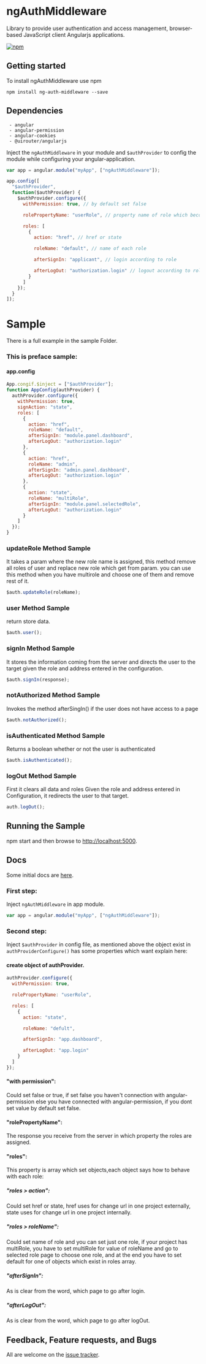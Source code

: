 # ngAuthMiddleware

Library to provide user authentication and access management, browser-based JavaScript client Angularjs applications.

[![npm](https://img.shields.io/npm/v/ng-auth-middleware?style=flat-square)](https://www.npmjs.com/package/ng-auth-middleware)

## Getting started

To install ngAuthMiddleware use npm

```
npm install ng-auth-middleware --save
```

## Dependencies

```
 - angular
 - angular-permission
 - angular-cookies
 - @uirouter/angularjs
```

Inject the `ngAuthMiddleware` in your module and `$authProvider` to config the module while configuring your angular-application.

```javascript
var app = angular.module("myApp", ["ngAuthMiddleware"]);

app.config([
  "$authProvider",
  function($authProvider) {
    $authProvider.configure({
      withPermission: true, // by default set false

      rolePropertyName: "userRole", // property name of role which become from server

      roles: [
        {
          action: "href", // href or state

          roleName: "default", // name of each role

          afterSignIn: "applicant", // login according to role

          afterLogOut: "authorization.login" // logout according to role
        }
      ]
    });
  }
]);
```

# Sample

There is a full example in the sample Folder.

### This is preface sample:

#### app.config

```javascript
App.congif.$inject = ["$authProvider"];
function AppConfig(authProvider) {
  authProvider.configure({
    withPermission: true,
    signAction: "state",
    roles: [
      {
        action: "href",
        roleName: "default",
        afterSignIn: "module.panel.dashboard",
        afterLogOut: "authorization.login"
      },
      {
        action: "href",
        roleName: "admin",
        afterSignIn: "admin.panel.dashboard",
        afterLogOut: "authorization.login"
      },
      {
        action: "state",
        roleName: "multiRole",
        afterSignIn: "module.panel.selectedRole",
        afterLogOut: "authorization.login"
      }
    ]
  });
}
```

### updateRole Method Sample

It takes a param where the new role name is assigned, this method remove all roles of user and replace new role which get from param.
you can use this method when you have multirole and choose one of them and remove rest of it.

```javascript
$auth.updateRole(roleName);
```

### user Method Sample

return store data.

```javascript
$auth.user();
```

### signIn Method Sample

It stores the information coming from the server and directs the user to the target given the role and address entered in the configuration.

```javascript
$auth.signIn(response);
```

### notAuthorized Method Sample

Invokes the method afterSingIn() if the user does not have access to a page

```javascript
$auth.notAuthorized();
```

### isAuthenticated Method Sample

Returns a boolean whether or not the user is authenticated

```javascript
$auth.isAuthenticated();
```

### logOut Method Sample

First it clears all data and roles Given the role and address entered in Configuration, it redirects the user to that target.

```javascript
auth.logOut();
```

## Running the Sample

npm start and then browse to [http://localhost:5000](http://localhost:5000).

## Docs

Some initial docs are [here](https://github.com/A20Group/ngAuthMiddleware/wiki).

### First step:

Inject `ngAuthMiddleware` in app module.

```javascript
var app = angular.module("myApp", ["ngAuthMiddleware"]);
```

### Second step:

Inject `$authProvider` in config file, as mentioned above the object exist in `authProviderConfigure()` has some properties which want explain here:

#### create object of authProvider.

```javascript
authProvider.configure({
  withPermission: true,

  rolePropertyName: "userRole",

  roles: [
    {
      action: "state",

      roleName: "defult",

      afterSignIn: "app.dashboard",

      afterLogOut: "app.login"
    }
  ]
});
```

#### "with permission":

Could set false or true, if set false you haven't connection with angular-permission else you have connected with angular-permission, if you dont set value by default set false.

#### "rolePropertyName":

The response you receive from the server in which property the roles are assigned.

#### "roles":

This property is array which set objects,each object says how to behave with each role:

##### "roles > action":

Could set href or state, href uses for change url in one project externally, state uses for change url in one project internally.

##### "roles > roleName":

Could set name of role and you can set just one role, if your project has multiRole, you have to set multiRole for value of roleName and go to selected role page to choose one role, and at the end you have to set default for one of objects which exist in roles array.

##### "afterSignIn":

As is clear from the word, which page to go after login.

##### "afterLogOut":

As is clear from the word, which page to go after logOut.

## Feedback, Feature requests, and Bugs

All are welcome on the [issue tracker](https://github.com/A20Group/ngAuthMiddleware/issues).
